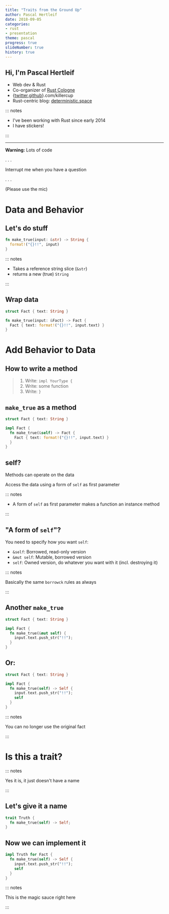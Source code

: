 ```yaml
---
title: "Traits from the Ground Up"
author: Pascal Hertleif
date: 2018-09-05
categories:
- rust
- presentation
theme: pascal
progress: true
slideNumber: true
history: true
---
```

## Hi, I'm Pascal Hertleif

- Web dev & Rust
- Co-organizer of [Rust Cologne]
- {[twitter],[github]}.com/killercup
- Rust-centric blog: [deterministic.space]

[Rust Cologne]: http://rust.cologne/
[twitter]: https://twitter.com/killercup
[github]: https://github.com/killercup
[deterministic.space]: https://deterministic.space/

::: notes

- I've been working with Rust since early 2014
- I have stickers!

:::

- - -

**Warning:** Lots of code

. . .

Interrupt me when you have a question

. . .

(Please use the mic)

# Data and Behavior

## Let's do stuff

```rust
fn make_true(input: &str) -> String {
  format!("{}!!", input)
}
```

::: notes

- Takes a reference string slice (`&str`)
- returns a new (true) `String`

:::

## Wrap data

```rust
struct Fact { text: String }

fn make_true(input: &Fact) -> Fact {
  Fact { text: format!("{}!!", input.text) }
}
```

# Add Behavior to Data

## How to write a method

> 1. Write: `impl YourType {`
> 2. Write: some function
> 3. Write: `}`

## `make_true` as a method

```rust
struct Fact { text: String }

impl Fact {
  fn make_true(&self) -> Fact {
    Fact { text: format!("{}!!", input.text) }
  }
}
```

## self?

Methods can operate on the data

Access the data using a form of `self` as first parameter

::: notes

- A form of `self` as first parameter makes a function an instance method

:::

## "A form of `self`"?

You need to specify how you want `self`:

- `&self`: Borrowed, read-only version
- `&mut self`: Mutable, borrowed version
- `self`: Owned version, do whatever you want with it (incl. destroying it)

::: notes

Basically the same `borrowck` rules as always

:::

## Another `make_true`

```rust
struct Fact { text: String }

impl Fact {
  fn make_true(&mut self) {
    input.text.push_str("!!");
  }
}
```

## Or:

```rust
struct Fact { text: String }

impl Fact {
  fn make_true(self) -> Self {
    input.text.push_str("!!");
    self
  }
}
```

::: notes

You can no longer use the original fact

:::

# Is this a trait?

::: notes

Yes it is, it just doesn't have a name

:::

## Let's give it a name

```rust
trait Truth {
  fn make_true(self) -> Self;
}
```

## Now we can implement it

```rust
impl Truth for Fact {
  fn make_true(self) -> Self {
    input.text.push_str("!!");
    self
  }
}
```

::: notes

This is the magic sauce right here

:::

